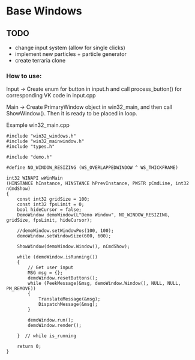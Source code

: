# Base Windows

## TODO
- change input system (allow for single clicks)
- implement new particles + particle generator
- create terraria clone
 
### How to use:
Input -> Create enum for button in input.h and call process_button() for corresponding VK code in input.cpp

Main -> Create PrimaryWindow object in win32_main, and then call ShowWindow(). Then it is ready to 
be placed in loop. 

Example win32_main.cpp
```
#include "win32_windows.h"
#include "win32_mainwindow.h"
#include "types.h"

#include "demo.h"

#define NO_WINDOW_RESIZING (WS_OVERLAPPEDWINDOW ^ WS_THICKFRAME)

int32 WINAPI wWinMain
(HINSTANCE hInstance, HINSTANCE hPrevInstance, PWSTR pCmdLine, int32 nCmdShow)
{
	const int32 gridSize = 100;
	const int32 fpsLimit = 0;
	bool hideCursor = false;
	DemoWindow demoWindow(L"Demo Window", NO_WINDOW_RESIZING, gridSize, fpsLimit, hideCursor);

	//demoWindow.setWindowPos(100, 100);
	demoWindow.setWindowSize(600, 600);

	ShowWindow(demoWindow.Window(), nCmdShow);

	while (demoWindow.isRunning())
	{
		// Get user input
		MSG msg = {};
		demoWindow.resetButtons();
		while (PeekMessage(&msg, demoWindow.Window(), NULL, NULL, PM_REMOVE))
		{
			TranslateMessage(&msg);
			DispatchMessage(&msg);
		}

		demoWindow.run();
		demoWindow.render();

	}  // while is_running

	return 0;
}
```